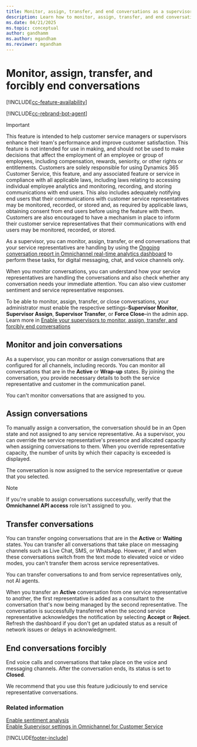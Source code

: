 ```yaml
---
title: Monitor, assign, transfer, and end conversations as a supervisor
description: Learn how to monitor, assign, transfer, and end conversations that your customer service representatives handle using the Omnichannel Ongoing Conversations dashboard.
ms.date: 04/21/2025
ms.topic: conceptual
author: gandhamm
ms.author: mgandham
ms.reviewer: mgandham
---
```

# Monitor, assign, transfer, and forcibly end conversations

[!INCLUDE[cc-feature-availability](../../includes/cc-feature-availability.md)]

[!INCLUDE[cc-rebrand-bot-agent](../../includes/cc-rebrand-bot-agent.md)]


> [!IMPORTANT]
> This feature is intended to help customer service managers or supervisors enhance their team's performance and improve customer satisfaction. This feature is not intended for use in making, and should not be used to make decisions that affect the employment of an employee or group of employees, including compensation, rewards, seniority, or other rights or entitlements. Customers are solely responsible for using Dynamics 365 Customer Service, this feature, and any associated feature or service in compliance with all applicable laws, including laws relating to accessing individual employee analytics and monitoring, recording, and storing communications with end users. This also includes adequately notifying end users that their communications with customer service representatives may be monitored, recorded, or stored and, as required by applicable laws, obtaining consent from end users before using the feature with them. Customers are also encouraged to have a mechanism in place to inform their customer service representatives that their communications with end users may be monitored, recorded, or stored.

As a supervisor, you can monitor, assign, transfer, or end conversations that your service representatives are handling by using the [Ongoing conversation report in Omnichannel real-time analytics dashboard](realtime-ongoing.md) to perform these tasks, for digital messaging, chat, and voice channels only.

When you monitor conversations, you can understand how your service representatives are handling the conversations and also check whether any conversation needs your immediate attention. You can also view customer sentiment and service representative responses.

To be able to monitor, assign, transfer, or close conversations, your administrator must enable the respective settings&ndash;**Supervisor Monitor**, **Supervisor Assign**, **Supervisor Transfer**, or **Force Close**&ndash;in the admin app. Learn more in [Enable your supervisors to monitor, assign, transfer, and forcibly end conversations](../administer/enable-monitor-assign-transfer-conv.md)

## Monitor and join conversations

As a supervisor, you can monitor or assign conversations that are configured for all channels, including records. You can monitor all conversations that are in the **Active** or **Wrap-up** states. By joining the conversation, you provide necessary details to both the service representative and customer in the communication panel.  

You can't monitor conversations that are assigned to you.

## Assign conversations

To manually assign a conversation, the conversation should be in an Open state and not assigned to any service representative. As a supervisor, you can override the service representative's presence and allocated capacity when assigning conversations to them. When you override representative capacity, the number of units by which their capacity is exceeded is displayed.

The conversation is now assigned to the service representative or queue that you selected.

> [!NOTE]
> If you're unable to assign conversations successfully, verify that the **Omnichannel API access** role isn't assigned to you.

## Transfer conversations

You can transfer ongoing conversations that are in the **Active** or **Waiting** states. You can transfer all conversations that take place on messaging channels such as Live Chat, SMS, or WhatsApp. However, if and when these conversations switch from the text mode to elevated voice or video modes, you can't transfer them across service representatives.

You can transfer conversations to and from service representatives only, not AI agents.

When you transfer an **Active** conversation from one service representative to another, the first representative is added as a consultant to the conversation that's now being managed by the second representative. The conversation is successfully transferred when the second service representative acknowledges the notification by selecting **Accept** or **Reject**. Refresh the dashboard if you don't get an updated status as a result of network issues or delays in acknowledgment.

## End conversations forcibly

End voice calls and conversations that take place on the voice and messaging channels. After the conversation ends, its status is set to **Closed**.

We recommend that you use this feature judiciously to end service representative conversations.

### Related information

[Enable sentiment analysis](../administer/enable-sentiment-analysis.md)  
[Enable Supervisor settings in Omnichannel for Customer Service](../administer/enable-monitor-assign-transfer-conv.md)  

[!INCLUDE[footer-include](../../includes/footer-banner.md)]
